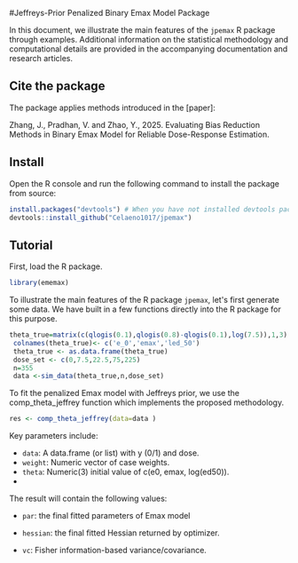 #Jeffreys-Prior Penalized Binary Emax Model Package

In this document, we illustrate the main features of the `jpemax` R package through examples. Additional information on the statistical methodology and computational details are provided in the accompanying documentation and research articles.

## Cite the package

The package applies methods introduced in the [paper]:

Zhang, J., Pradhan, V. and Zhao, Y., 2025. Evaluating Bias Reduction Methods in Binary Emax Model for Reliable Dose-Response Estimation.

## Install

Open the R console and run the following command to install the package from source:

```r
install.packages("devtools") # When you have not installed devtools package
devtools::install_github("Celaeno1017/jpemax")
```

## Tutorial

First, load the R package.

```r
library(ememax)
```

To illustrate the main features of the R package `jpemax`, let's first generate some data. We have built in a few functions directly into the R package for this purpose.

```r
theta_true=matrix(c(qlogis(0.1),qlogis(0.8)-qlogis(0.1),log(7.5)),1,3)
 colnames(theta_true)<- c('e_0','emax','led_50')
 theta_true <- as.data.frame(theta_true)
 dose_set <- c(0,7.5,22.5,75,225)
 n=355
 data <-sim_data(theta_true,n,dose_set)
```

To fit the penalized Emax model with Jeffreys prior, we use the comp_theta_jeffrey function which implements the proposed methodology.

```r
res <- comp_theta_jeffrey(data=data )
```
Key parameters include:
- `data`: A data.frame (or list) with y (0/1) and dose.
- `weight`: Numeric vector of case weights.
- `theta`: Numeric(3) initial value of c(e0, emax, log(ed50)).
- 
The result will contain the following values:
- `par`:	the final fitted parameters of Emax model

- `hessian`:	the final fitted Hessian returned by optimizer.

- `vc`: Fisher information-based variance/covariance.
